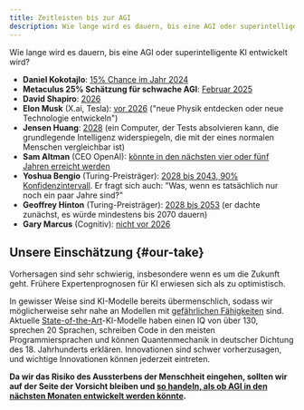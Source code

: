 ```yaml
---
title: Zeitleisten bis zur AGI
description: Wie lange wird es dauern, bis eine AGI oder superintelligente KI entwickelt wird?
---
```


Wie lange wird es dauern, bis eine AGI oder superintelligente KI entwickelt wird?

- **Daniel Kokotajlo**: [15% Chance im Jahr 2024](https://www.lesswrong.com/posts/cxuzALcmucCndYv4a/?commentId=LKThjEJ6W8eQEJiXG)
- **Metaculus 25% Schätzung für schwache AGI**: [Februar 2025](https://www.metaculus.com/questions/3479/date-weakly-general-ai-is-publicly-known/)
- **David Shapiro**: [2026](https://www.youtube.com/watch?v=YXQ6OKSvzfc)
- **Elon Musk** (X.ai, Tesla): [vor 2026](https://www.theverge.com/2023/11/29/23980877/new-york-times-dealbook-summit-elon-musk-bob-iger-david-zaslav) ("neue Physik entdecken oder neue Technologie entwickeln")
- **Jensen Huang**: [2028](https://www.businessinsider.com/nvidia-ceo-jensen-huang-agi-ai-five-years-2023-11?international=true&r=US&IR=T) (ein Computer, der Tests absolvieren kann, die grundlegende Intelligenz widerspiegeln, die mit der eines normalen Menschen vergleichbar ist)
- **Sam Altman** (CEO OpenAI): [könnte in den nächsten vier oder fünf Jahren erreicht werden](https://time.com/6342827/ceo-of-the-year-2023-sam-altman/)
- **Yoshua Bengio** (Turing-Preisträger): [2028 bis 2043, 90% Konfidenzintervall](https://yoshuabengio.org/2023/08/12/personal-and-psychological-dimensions-of-ai-researchers-confronting-ai-catastrophic-risks/). Er fragt sich auch: "Was, wenn es tatsächlich nur noch ein paar Jahre sind?"
- **Geoffrey Hinton** (Turing-Preisträger): [2028 bis 2053](https://twitter.com/geoffreyhinton/status/1653687894534504451?lang=en) (er dachte zunächst, es würde mindestens bis 2070 dauern)
- **Gary Marcus** (Cognitiv): [nicht vor 2026](https://twitter.com/GaryMarcus/status/1730003151971840419)

## Unsere Einschätzung {#our-take}

Vorhersagen sind sehr schwierig, insbesondere wenn es um die Zukunft geht.
Frühere Expertenprognosen für KI erwiesen sich als zu optimistisch.

In gewisser Weise sind KI-Modelle bereits übermenschlich, sodass wir möglicherweise sehr nahe an Modellen mit [gefährlichen Fähigkeiten](/dangerous-capabilities) sind.
Aktuelle [State-of-the-Art](/sota)-KI-Modelle haben einen IQ von über 130, sprechen 20 Sprachen, schreiben Code in den meisten Programmiersprachen und können Quantenmechanik in deutscher Dichtung des 18. Jahrhunderts erklären.
Innovationen sind schwer vorherzusagen, und wichtige Innovationen können jederzeit eintreten.

**Da wir das Risiko des Aussterbens der Menschheit eingehen, sollten wir auf der Seite der Vorsicht bleiben und [so handeln, als ob AGI in den nächsten Monaten entwickelt werden könnte](/urgency).**
